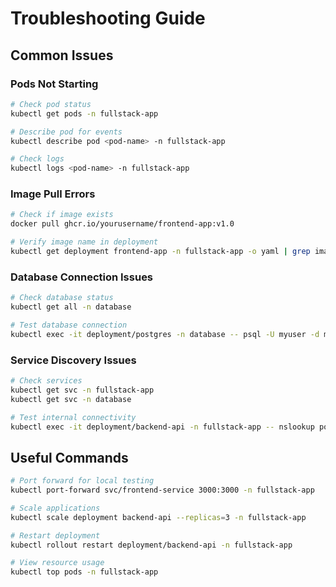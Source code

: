 # Troubleshooting Guide

## Common Issues

### Pods Not Starting
```bash
# Check pod status
kubectl get pods -n fullstack-app

# Describe pod for events
kubectl describe pod <pod-name> -n fullstack-app

# Check logs
kubectl logs <pod-name> -n fullstack-app
```

### Image Pull Errors
```bash
# Check if image exists
docker pull ghcr.io/yourusername/frontend-app:v1.0

# Verify image name in deployment
kubectl get deployment frontend-app -n fullstack-app -o yaml | grep image
```

### Database Connection Issues
```bash
# Check database status
kubectl get all -n database

# Test database connection
kubectl exec -it deployment/postgres -n database -- psql -U myuser -d mydatabase
```

### Service Discovery Issues
```bash
# Check services
kubectl get svc -n fullstack-app
kubectl get svc -n database

# Test internal connectivity
kubectl exec -it deployment/backend-api -n fullstack-app -- nslookup postgres-service.database.svc.cluster.local
```

## Useful Commands
```bash
# Port forward for local testing
kubectl port-forward svc/frontend-service 3000:3000 -n fullstack-app

# Scale applications
kubectl scale deployment backend-api --replicas=3 -n fullstack-app

# Restart deployment
kubectl rollout restart deployment/backend-api -n fullstack-app

# View resource usage
kubectl top pods -n fullstack-app
```
